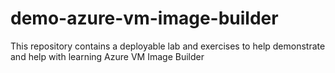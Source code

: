 # demo-azure-vm-image-builder
This repository contains a deployable lab and exercises to help demonstrate and help with learning Azure VM Image Builder
